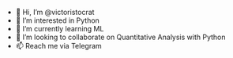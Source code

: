 - 👋 Hi, I’m @victoristocrat
- 👀 I’m interested in Python
- 🌱 I’m currently learning ML
- 💞️ I’m looking to collaborate on Quantitative Analysis with Python
- 📫 Reach me via Telegram

<!---
victoristocrat/victoristocrat is a ✨ special ✨ repository because its `README.md` (this file) appears on your GitHub profile.
You can click the Preview link to take a look at your changes.
--->
